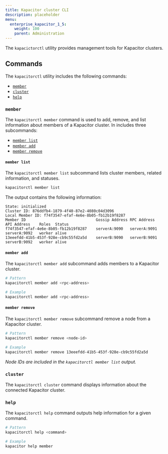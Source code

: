 ```yaml
---
title: Kapacitor cluster CLI
description: placeholder
menu:
  enterprise_kapacitor_1_5:
    weight: 100
    parent: Administration
---
```


The `kapacictorctl` utility provides management tools for Kapacitor clusters.

## Commands
The `kapacitorctl` utility includes the following commands:

- [`member`](#member)
- [`cluster`](#cluster)
- [`help`](#help)

### `member`
The `kapacitorctl member` command is used to add, remove, and list information
about members of a Kapacitor cluster.
In includes three subcommands:

- [`member list`](#member-list)
- [`member add`](#member-add)
- [`member remove`](#member-remove)

#### `member list`
The `kapacitorctl member list` subcommand lists cluster members, related information, and statuses.

```bash
kapacitorctl member list
```

The output contains the following information:

```
State: initialized
Cluster ID: 876ddfb4-1879-4f40-87e2-4080c04d3096
Local Member ID: f74f3547-efaf-4e6e-8b05-fb12b19f8287
Member ID                               Gossip Address RPC Address    API Address    Roles  Status
f74f3547-efaf-4e6e-8b05-fb12b19f8287    serverA:9090   serverA:9091   serverA:9092   worker alive
13eeefdd-41b5-453f-928e-cb9c55fd2a5d    serverB:9090   serverB:9091   serverB:9092   worker alive
```

#### `member add`
The `kapacitorctl member add` subcommand adds members to a Kapacitor cluster.

```bash
# Pattern
kapacitorctl member add <rpc-address>

# Example
kapacitorctl member add <rpc-address>
```

#### `member remove`
The `kapacitorctl member remove` subcommand remove a node from a Kapacitor cluster.

```bash
# Pattern
kapacitorctl member remove <node-id>

# Example
kapacitorctl member remove 13eeefdd-41b5-453f-928e-cb9c55fd2a5d
```
_Node IDs are included in the `kapacitorctl member list` output._

### `cluster`
The `kapacitorctl cluster` command displays information about the connected Kapacitor cluster.

### `help`
The `kapacitorctl help` command outputs help information for a given command.

```bash
# Pattern
kapacitorctl help <command>

# Example
kapacitor help member
```
